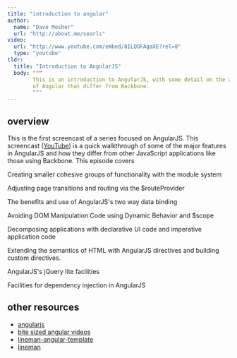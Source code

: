 ```yaml
---
title: "introduction to angular"
author:
  name: "Dave Mosher"
  url: "http://about.me/searls"
video:
  url: "http://www.youtube.com/embed/8ILQOFAgaXE?rel=0"
  type: "youtube"
tldr:
  title: "Introduction to AngularJS"
  body: """
        This is an introduction to AngularJS, with some detail on the areas
        of Angular that differ from Backbone.
        """
---
```


## overview

This is the first screencast of a series focused on AngularJS. This screencast
([YouTube](http://www.youtube.com/watch?v=8ILQOFAgaXE)) is a quick walkthrough of
some of the major features in AngularJS and how they differ from other JavaScript
applications like those using Backbone. This episode covers

Creating smaller cohesive groups of functionality with the module system

Adjusting page transitions and routing via the $routeProvider

The benefits and use of AngularJS's two way data binding

Avoiding DOM Manipulation Code using Dynamic Behavior and $scope

Decomposing applications with declarative UI code and imperative application code

Extending the semantics of HTML with AngularJS directives and building custom directives.

AngularJS's jQuery lite facilities

Facilities for dependency injection in AngularJS

## other resources

* [angularjs](http://angularjs.org)
* [bite sized angular videos](http://www.egghead.io/)
* [lineman-angular-template](https://github.com/davemo/lineman-angular-template)
* [lineman](https://github.com/testdouble/lineman)